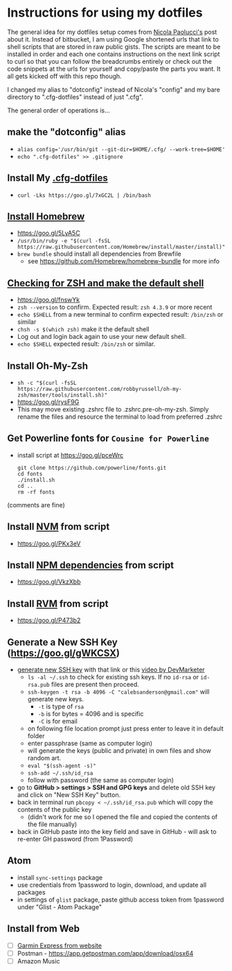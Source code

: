 # Instructions for using my dotfiles

The general idea for my dotfiles setup comes from [Nicola Paolucci's](https://developer.atlassian.com/blog/2016/02/best-way-to-store-dotfiles-git-bare-repo/) post about it. Instead of bitbucket, I am using Google shortened urls that link to shell scripts that are stored in raw public gists. The scripts are meant to be installed in order and each one contains instructions on the next link script to curl so that you can follow the breadcrumbs entirely or check out the code snippets at the urls for yourself and copy/paste the parts you want. It all gets kicked off with this repo though.  

I changed my alias to "dotconfig" instead of Nicola's "config" and my bare directory to ".cfg-dotfiles" instead of just ".cfg".

The general order of operations is...  

## make the "dotconfig" alias
- `alias config='/usr/bin/git --git-dir=$HOME/.cfg/ --work-tree=$HOME'`
- `echo ".cfg-dotfiles" >> .gitignore`  


## Install My [.cfg-dotfiles](https://github.com/cfsanderson/cfg-dotfiles)
- `curl -Lks https://goo.gl/7xGC2L | /bin/bash`  


## [Install Homebrew](https://brew.sh/)
- https://goo.gl/5LyA5C
- `/usr/bin/ruby -e "$(curl -fsSL https://raw.githubusercontent.com/Homebrew/install/master/install)"`
- `brew bundle` should install all dependencies from Brewfile
  - see https://github.com/Homebrew/homebrew-bundle for more info  


## [Checking for ZSH and make the default shell](https://github.com/robbyrussell/oh-my-zsh/wiki/Installing-ZSH)
- https://goo.gl/fnswYk
- `zsh --version` to confirm. Expected result: `zsh 4.3.9` or more recent
- `echo $SHELL` from a new terminal to confirm expected result: `/bin/zsh` or similar
- `chsh -s $(which zsh)` make it the default shell
- Log out and login back again to use your new default shell.
- `echo $SHELL` expected result: `/bin/zsh` or similar.  

## Install Oh-My-Zsh
- `sh -c "$(curl -fsSL https://raw.githubusercontent.com/robbyrussell/oh-my-zsh/master/tools/install.sh)"`
- https://goo.gl/rysF9G
- This may move existing .zshrc file to .zshrc.pre-oh-my-zsh. Simply rename the files and resource the terminal to load from preferred .zshrc  


## Get Powerline fonts for `Cousine for Powerline`

- install script at https://goo.gl/pceWrc
  ```
  git clone https://github.com/powerline/fonts.git
  cd fonts
  ./install.sh
  cd ..
  rm -rf fonts
  ```
(comments are fine)  


## Install [NVM](https://gist.github.com/cfsanderson/32bc37416c1373c5314d9ea98146fa7c) from script  
- https://goo.gl/PKx3eV

## Install [NPM dependencies](https://gist.github.com/cfsanderson/087f5fd991a7b8edff0bcc5e451e2fef) from script  
- https://goo.gl/VkzXbb


## Install [RVM](https://gist.github.com/cfsanderson/b4aad70c323058c309d2da5b0e2ffb70) from script  
- https://goo.gl/P473b2


## Generate a New SSH Key (https://goo.gl/gWKCSX)
  - [generate new SSH key](https://help.github.com/articles/generating-a-new-ssh-key-and-adding-it-to-the-ssh-agent/) with that link or this [video by DevMarketer](https://www.youtube.com/watch?v=H5qNpRGB7Qw)
    - `ls -al ~/.ssh` to check for existing ssh keys. If no `id-rsa` or `id-rsa.pub` files are present then proceed.
    - `ssh-keygen -t rsa -b 4096 -C "calebsanderson@gmail.com"` will generate new keys.
      - `-t` is type of `rsa`
      - `-b` is for bytes = 4096 and is specific
      - `-C` is for email
    - on following file location prompt just press enter to leave it in default folder
    - enter passphrase (same as computer login)
    - will generate the keys (public and private) in own files and show random art.
    - `eval "$(ssh-agent -s)"`
    - `ssh-add ~/.ssh/id_rsa`
    - follow with password (the same as computer login)
  - go to **GitHub > settings > SSH and GPG keys** and delete old SSH key and click on "New SSH Key" button.
  - back in terminal run `pbcopy < ~/.ssh/id_rsa.pub` which will copy the contents of the public key
    - (didn't work for me so I opened the file and copied the contents of the file manually)
  - back in GitHub paste into the key field and save in GitHub - will ask to re-enter GH password (from 1Password)  


## Atom
- install `sync-settings` package
- use credentials from 1password to login, download, and update all packages
- in settings of `glist` package, paste github access token from 1password under "Glist - Atom Package"  


## Install from Web
- [ ] [Garmin Express from website](https://connect.garmin.com/en-US/start/forerunner/express)
- [ ] Postman -  https://app.getpostman.com/app/download/osx64
- [ ] Amazon Music
